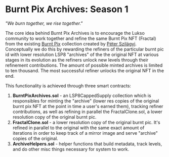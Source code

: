 # Burnt Pix Archives: Season 1

*"We burn together, we rise together."*

The core idea behind Burnt Pix Archives is to encourage the Lukso community to work together and refine the same Burnt Pix NFT (Fractal) from the existing [Burnt Pix](https://burntpix.com/) collection created by [Péter Szilágyi](https://x.com/peter_szilagyi/status/1721812235163521452). Conceptually we do this by rewarding the refiners of the particular burnt pic id with lower resolution LSP8 "archives" of the the original NFT at various stages in its evolution as the refiners unlock new levels through their refinement contributions. The amount of possible minted archives is limited to ten thousand. The most successful refiner unlocks the original NFT in the end. 

This functionality is achieved through three smart contracts:

1. **BurntPixArchives.sol** - an LSP8CappedSupply collection which is responsibles for minting the "archive" (lower res copies of the original burnt pix NFT at the point in time a user's earned them), tracking refiner contributions, as well as refining in parallel the FractalClone.sol, a lower resolution copy of the original burnt pic.
2. **FractalClone.sol** - a lower resolution copy of the original burnt pic. It's refined in parallel to the original with the same exact amount of iterations in order to keep track of a mirror image and serve "archive" copies of the original.
3. **ArchiveHelpers.sol** - helper functions that build metadata, track levels, and do other misc things necessary for system to work.
